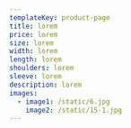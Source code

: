 ```yaml
---
templateKey: product-page
title: lorem
price: lorem
size: lorem
width: lorem
length: lorem
shoulders: lorem
sleeve: lorem
description: lorem
images:
  - image1: /static/6.jpg
    image2: /static/15-1.jpg
---
```


